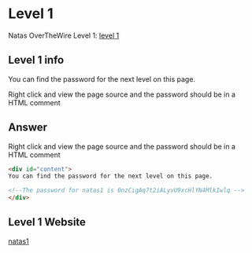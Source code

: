 # Level 1

Natas OverTheWire Level 1: [level 1](https://overthewire.org/wargames/natas/)

## Level 1 info
You can find the password for the next level on this page. 

Right click and view the page source and the password should be in a HTML comment


## Answer
Right click and view the page source and the password should be in a HTML comment

```html
<div id="content">
You can find the password for the next level on this page.

<!--The password for natas1 is 0nzCigAq7t2iALyvU9xcHlYN4MlkIwlq -->
</div>
```

## Level 1 Website
[natas1](http://natas1.natas.labs.overthewire.org)